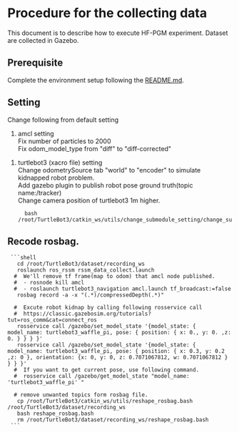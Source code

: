 # Procedure for the collecting data

This document is to describe how to execute HF-PGM experiment.
Dataset are collected in Gazebo.

## Prerequisite
Complete the environment setup following the [README.md](README.md).

## Setting
Change following from default setting 
1. amcl setting  
  Fix number of particles to 2000  
  Fix odom_model_type from "diff" to "diff-corrected"  
  <!-- Add "tf_broadcast" parameter to control publishing tf -->
1. turtlebot3 (xacro file) setting  
  Change odometrySource tab "world" to "encoder" to simulate kidnapped robot problem.  
  Add gazebo plugin to publish robot pose ground truth(topic name:/tracker)  
  Change camera position of turtlebot3 1m higher.  

     ```shell
       bash /root/TurtleBot3/catkin_ws/utils/change_submodule_setting/change_submodule_setting.bash 
     ```
## Recode rosbag.
     ```shell
       cd /root/TurtleBot3/dataset/recording_ws
       roslaunch ros_rssm rssm_data_collect.launch
      #  We'll remove tf frame(map to odom) that amcl node published.  
      #  - rosnode kill amcl
      #  - roslaunch turtlebot3_navigation amcl.launch tf_broadcast:=false
       rosbag record -a -x "(.*)/compressedDepth(.*)"

      #  Excute robot kidnap by calling following rosservice call 
      #  https://classic.gazebosim.org/tutorials?tut=ros_comm&cat=connect_ros
       rosservice call /gazebo/set_model_state '{model_state: { model_name: turtlebot3_waffle_pi, pose: { position: { x: 0., y: 0. ,z: 0. } } } }'
       rosservice call /gazebo/set_model_state '{model_state: { model_name: turtlebot3_waffle_pi, pose: { position: { x: 0.3, y: 0.2 ,z: 0 }, orientation: {x: 0, y: 0, z: 0.7071067812, w: 0.7071067812 } } } }'
      #  If you want to get current pose, use following command.
      #  rosservice call /gazebo/get_model_state "model_name: 'turtlebot3_waffle_pi' " 

      # remove unwanted topics form rosbag file.
       cp /root/TurtleBot3/catkin_ws/utils/reshape_rosbag.bash /root/TurtleBot3/dataset/recording_ws
       bash reshape_rosbag.bash 
       rm /root/TurtleBot3/dataset/recording_ws/reshape_rosbag.bash
     ```

